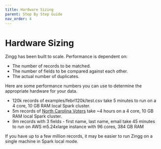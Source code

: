 ```yaml
---
title: Hardware Sizing
parent: Step By Step Guide
nav_order: 4
---
```


# Hardware Sizing

Zingg has been built to scale. Performance is dependent on:

* The number of records to be matched.
* The number of fields to be compared against each other.
* The actual number of duplicates.

Here are some performance numbers you can use to determine the appropriate hardware for your data.

* 120k records of examples/febrl120k/test.csv take 5 minutes to run on a 4 core, 10 GB RAM local Spark cluster.
* 5m records of [North Carolina Voters](https://github.com/zinggAI/zingg/tree/main/examples/ncVoters5M) take \~4 hours on a 4 core, 10 GB RAM local Spark cluster.
* 9m records with 3 fields - first name, last name, email take 45 minutes to run on AWS m5.24xlarge instance with 96 cores, 384 GB RAM

If you have up to a few million records, it may be easier to run Zingg on a single machine in Spark local mode.
